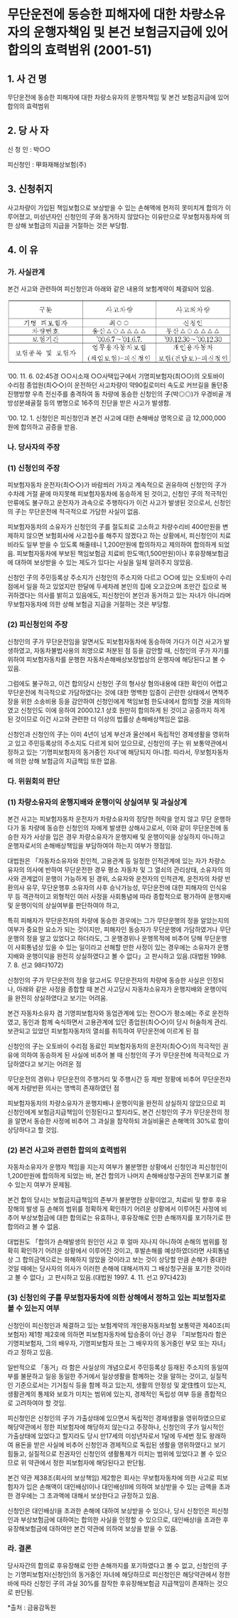 # 무단운전에 동승한 피해자에 대한 차량소유자의 운행자책임 및 본건 보험금지급에 있어 합의의 효력범위 (2001-51)

## 1. 사 건 명
무단운전에 동승한 피해자에 대한 차량소유자의 운행자책임 및 본건 보험금지급에 있어 합의의 효력범위


## 2. 당 사 자

신 청 인 : 박○○ 

피신청인 : 甲화재해상보험(주) 


## 3. 신청취지
사고차량이 가입된 책임보험으로 보상받을 수 있는 손해액에 현저히 못미치게 합의가 이루어졌고, 미성년자인 신청인의 子와 동거하지 않았다는 이유만으로 무보험자동차에 의한 상해 보험금의 지급을 거절하는 것은 부당함.

## 4. 이   유
### 가. 사실관계
본건 사고와 관련하여 피신청인과 아래와 같은 내용의 보험계약이 체결되어 있음.

 ![alt image](https://raw.githubusercontent.com/aijinet/bodoc-claim-contents/master/contents/images/72_1.PNG)

<!--
구분
사고차량
사고외차량
기명 피보험자
최○○
신청인
차량번호
울산△○△△△△
부산△○△△△△
보험기간
’00.6.7～’01.6.7.
’99.12.30～’00.12.30
보험종목 및 보험자
업무용자동차보험
(책임보험)-피신청인
개인용자동차
보험(전담보)-피신청인-->


’00. 11. 6. 02:45경 ○○시소재 ○○사택입구에서 기명피보험자(최○○)의 오토바이 수리점 종업원(최◇◇)이 운전하던 사고차량이 약90킬로미터 속도로 커브길을 돌던중 진행방향 우측 전신주를 충격하여 동 차량에 동승한 신청인의 子(박◎◎)가 우경비골 개방성분쇄골절 등의 병명으로 16주의 진단을 받은 사고가 발생함.

’00. 12. 1. 신청인은 피신청인과 본건 사고에 대한 손해배상 명목으로 금 12,000,000원에  합의하고 공증을 받음.

### 나. 당사자의 주장
###  (1) 신청인의 주장
피보험자동차 운전자(최◇◇)가 바람쐬러 가자고 계속적으로 권유하여 신청인의 子가 수차례 거절 끝에 마지못해 피보험자동차에 동승하게 된 것이고, 신청인 子의 적극적인 만류에도 불구하고 운전자가 과속으로 주행하다가 이건 사고가 발생된 것으로서, 신청인의 子는 무단운전에 적극적으로 가담한 사실이 없음.

피보험자동차의 소유자가 신청인의 子를 절도죄로 고소하고 차량수리비 400만원을 변제하지 않으면 보험회사에 사고접수를 해주지 않겠다고 하는 상황에서, 피신청인이 치료비라도 일부 받을 수 있도록 해줄테니 1,200만원에 합의하자고 제의하여 합의하게 되었음. 피보험자동차에 부보된 책임보험금 치료비 한도액(1,500만원)이나 후유장해보험금에 대하여 보상받을 수 있는 제도가 있다는 사실을 일체 알려주지 않았음.

신청인 子의 주민등록상 주소지가 신청인의 주소지와 다르고 ○○에 있는 오토바이 수리점에서 일을 하고 있었지만 한달에 두세차례 본인의 집에 오고갔으며 조만간 집으로 복귀하겠다는 의사를 밝히고 있음에도, 피신청인이 본인과 동거하고 있는 자녀가 아니라며 무보험자동차에 의한 상해 보험금 지급을 거절하는 것은 부당함.

### (2) 피신청인의 주장
신청인의 子가 무단운전임을 알면서도 피보험자동차에 동승하여 가다가 이건 사고가 발생하였고, 자동차불법사용의 죄명으로 처분된 점 등을 감안할 때, 신청인의 子가 자기를 위하여 피보험자동차를 운행한 자동차손해배상보장법상의 운행자에 해당된다고 볼 수 있음.

그럼에도 불구하고, 이건 합의당시 신청인 子의 형사상 혐의내용에 대한 확인이 어렵고 무단운전에 적극적으로 가담하였다는 것에 대한 명백한 입증이 곤란한 상태에서 면책주장을 위한 소송비용 등을 감안하여 신청인에게 책임보험 한도내에서 합의할 것을 제의하였고 신청인도 이에 응하여 2000.12.1 상호 원만히 합의하게 된 것이고 공증까지 하게 된 것이므로 이건 사고와 관련한 더 이상의 법률상 손해배상책임은 없음. 

신청인과 신청인의 子는 이미 4년이 넘게 부산과 울산에서 독립적인 경제생활을 영위하고 있고 주민등록상의 주소지도 다르게 되어 있으므로, 신청인의 子는 위 보통약관에서 정하고 있는 ‘기명피보험자의 동거중인 자녀’에 해당되지 아니함. 따라서, 무보험자동차에 의한 상해 보험금의 지급책임 또한 없음.

### 다. 위원회의 판단

### (1) 차량소유자의 운행지배와 운행이익 상실여부 및 과실상계 

본건 사고는 피보험자동차 운전자가 차량소유자의 정당한 허락을 얻지 않고 무단 운행하다가 동 차량에 동승한 신청인의 자에게 발생한 상해사고로서, 이와 같이 무단운전에 동승한 자가 사상을 입은 경우 차량소유자가 운행지배 및 운행이익을 상실하지 아니하고 운행자로서의 손해배상책임을 부담하여야 하는지 여부가 쟁점임.

대법원은 「자동차소유자와 친인척, 고용관계 등 일정한 인적관계에 있는 자가 차량소유자의 의사에 반하여 무단운전한 경우 평소 자동차 및 그 열쇠의 관리상태, 소유자의 의사와 관계없이 운행이 가능하게 된 경위, 소유자와 운전자의 인적관계, 운전자의 차량 반환의사 유무, 무단운행후 소유자의 사후 승낙가능성, 무단운전에 대한 피해자의 인식유무 등 객관적이고 외형적인 여러 사정을 사회통념에 따라 종합적으로 평가하여 운행지배 및 운행이익의 상실여부를 판단하여야 하고,

특히 피해자가  무단운전자의 차량에 동승한 경우에는 그가 무단운행의 정을 알았는지의 여부가 중요한 요소가 되는 것이지만, 피해자인 동승자가 무단운행에 가담하였거나 무단운행의 정을 알고 있었다고 하더라도, 그 운행경위나 운행목적에 비추어 당해 무단운행이 사회통념상 있을 수 있는 일이라고 선해할 만한 사정이 있는 경우에는 소유자가 운행지배와 운행이익을 완전히 상실하였다고 볼 수 없다」고 판시하고 있음.(대법원 1998. 7. 8. 선고 98다1072)

신청인의 子가 무단운전의 정을 알고서도 무단운전자의 차량에 동승한 사실은 인정되나, 아래와 같은 사정을 종합할 때 본건 사고당시 자동차소유자가 운행지배와 운행이익을 완전히 상실하였다고 보기는 어려움.

본건 자동차소유자 겸 기명피보험자와 동업관계에 있는 전○○가 평소에는 주로 운전하였고, 동인과 함께 숙식하면서 고용관계에 있던 종업원(최◇◇)이 당시 허술하게 관리․보관되고 있었던 피보험자동차의 열쇠를 취득하여 무단운전에 이르게 된 점 

신청인의 子는 오토바이 수리점 동료인 피보험자동차의 운전자(최◇◇)의 적극적인 권유에 의하여 동승하게 된 사실에 비추어 볼 때 신청인의 子가 무단운전에 적극적으로 가담하였다고 보기는 어려운 점

무단운전의 경위나 무단운전의 주행거리 및 주행시간 등 제반 정황에 비추어 무단운전자에게 차량반환 의사는 명백히 존재하였던 점

피보험자동차의 차량소유자가 운행지배나 운행이익을 완전히 상실하지 않았으므로 피신청인에게 보험금지급책임이 인정된다고 할지라도, 본건 신청인의 子가 무단운전의 정을 알면서 동승한 사정에 비추어 그 과실을 참작하되 과실비율은 손해액의 30%로 함이 상당하다고 할 것임.

### (2) 본건 사고와 관련한 합의의 효력범위

자동차소유자가 운행자 책임을 지는지 여부가 불분명한 상황에서 신청인과 피신청인이 1,200만원에 합의하게 되었는 바, 본건 합의가 나머지 손해배상청구권의 전부포기로 볼 수 있는지 여부가 문제됨.

본건 합의 당시는 보험금지급책임의 존부가 불분명한 상황이었고, 치료비 및 향후 후유장해의 발생 등 손해의 범위를 정확하게 확인하기 어려운 상황에서 이루어진 사정에 비추어 부상보험금에 대한 합의로는 유효하나, 후유장해로 인한 손해까지를 포기하기로 한 합의라고 볼 수 없음.
 
대법원도 「합의가 손해발생의 원인인 사고 후 얼마 지나지 아니하여 손해의 범위를 정확히 확인하기 어려운 상황에서 이루어진 것이고, 후발손해를 예상하였더라면 사회통념상 그 합의금액으로는 화해하지 않았을 것이라고 보는 것이 상당할 만큼 손해가 중대한 것일 때에는 당사자의 의사가 이러한 손해에 대해서까지 그 배상청구권을 포기한 것이라고 볼 수 없다」고 판시하고 있음.(대법원 1997. 4. 11. 선고 97다423)


### (3) 신청인의 子를 무보험자동차에 의한 상해에서 정하고 있는 피보험자로 볼 수 있는지 여부

신청인이 피신청인과 체결하고 있는 보험계약의 개인용자동차보험 보통약관 제40조(피보험자) 제1항 제2호에 의하면 피보험자동차에 탑승중이 아닌 경우 「피보험자라 함은 기명피보험자, 그의 배우자, 기명피보험자 또는 그 배우자의 동거중인 부모 또는 자녀」라고 정하고 있음.

일반적으로 「동거」라 함은 사실상의 개념으로서 주민등록상 등재된 주소지의 동일여부를 불문하고 일응 동일한 주거에서 일상생활을 함께하는 것을 말하는 것이고,
실질적인 기준으로서는 기거침식 등을 함께 하고 있는지, 생활의 안정성 및 定住性이 있는지, 생활관계의 통제와 보호가 미치는 범위에 있는지, 경제적인 독립성 여부 등을 종합적으로 고려하여야 할 것임.

피신청인은 신청인의 子가 가출상태에 있으면서 독립적인 경제생활을 영위하였으므로 해당약관에서 정한 피보험자에 해당하지 않는다고 주장하나,
신청인의 子가 일시적인 가출상태에 있었다고 할지라도 당시 만17세의 미성년자로서 1달에 두세번 정도 왕래하여 용돈을 받은 사실에 비추어 신청인과 경제적으로 독립된 생활을 영위하였다고 보기 힘들고, 실질적으로 친권자인 신청인의 생활통제가 미치는 범위에 있었다고 볼 수 있으므로 위 약관에서 정한 피보험자에 해당된다고 판단됨.
    
본건 약관 제38조(회사의 보상책임) 제2항은 회사는 무보험자동차에 의한 사고로 피보험자가 입은 손해액이 대인배상Ⅰ이나 대인배상Ⅱ에 의하여 보상받을 수 있는 금액을 초과한 경우에는 그 초과액에 대해서 보상한다고 규정하고 있음.
   
신청인은 대인배상Ⅰ을 초과한 손해에 대하여 보상받을 수 있으나, 당시 신청인은 피신청인과 부상보험금에 대하여는 합의한 사실을 인정할 수 있으므로, 대인배상Ⅰ을 초과한 후유장해보험금에 대하여만 본건 약관에 의하여 보상을 받을 수 있음.

### 라. 결론

당사자간의 합의로 후유장해로 인한 손해까지를 포기하였다고 볼 수 없고, 신청인의 子는 기명피보험자(신청인)의 동거중인 자녀에 해당하므로 피신청인은 해당약관에서 정한 바에 따라 신청인 子의 과실 30%를 참작한 후유장해보험금 지급책임이 존재하는 것으로 판단됨.

*출처 : 금융감독원